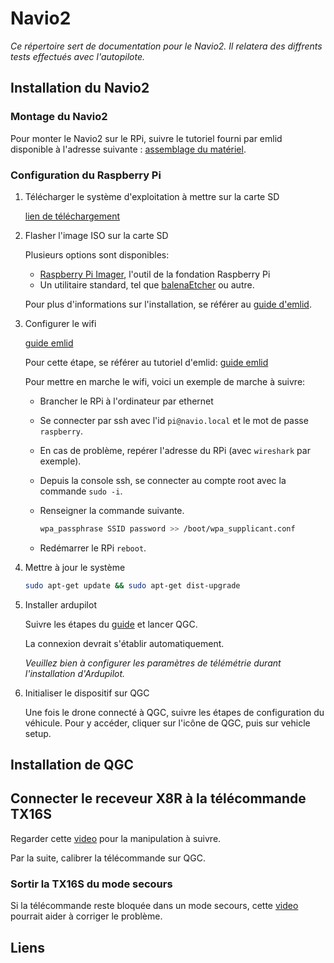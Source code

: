 # Navio2

*Ce répertoire sert de documentation pour le Navio2. Il relatera des diffrents tests effectués avec l'autopilote.*

## Installation du Navio2

### Montage du Navio2

Pour monter le Navio2 sur le RPi, suivre le tutoriel fourni par emlid disponible à l'adresse suivante : [assemblage du matériel](https://docs.emlid.com/navio2/hardware-setup).

### Configuration du Raspberry Pi

1. Télécharger le système d'exploitation à mettre sur la carte SD

    [lien de téléchargement](https://files.emlid.com/images/emlid-raspbian-20220608.img.xz)

2. Flasher l'image ISO sur la carte SD

    Plusieurs options sont disponibles:

    - [Raspberry Pi Imager](https://www.raspberrypi.com/news/raspberry-pi-imager-imaging-utility/), l'outil de la fondation Raspberry Pi
    - Un utilitaire standard, tel que [balenaEtcher](https://balenaetcher.org/) ou autre.

    Pour plus d'informations sur l'installation, se référer au [guide d'emlid](https://docs.emlid.com/navio2/configuring-raspberry-pi).

3. Configurer le wifi

    [guide emlid](https://docs.emlid.com/navio2/configuring-raspberry-pi/#configure-wi-fi-access)

    Pour cette étape, se référer au tutoriel d'emlid: [guide emlid](https://docs.emlid.com/navio2/configuring-raspberry-pi/#configure-wi-fi-access)

    Pour mettre en marche le wifi, voici un exemple de marche à suivre:

    - Brancher le RPi à l'ordinateur par ethernet
    - Se connecter par ssh avec l'id `pi@navio.local` et le mot de passe `raspberry`.
    - En cas de problème, repérer l'adresse du RPi (avec `wireshark` par exemple).
    - Depuis la console ssh, se connecter au compte root avec la commande `sudo -i`.
    - Renseigner la commande suivante.

        ```sh
        wpa_passphrase SSID password >> /boot/wpa_supplicant.conf
        ```

    - Redémarrer le RPi `reboot`.

4. Mettre à jour le système

    ```sh
    sudo apt-get update && sudo apt-get dist-upgrade
    ```

5. Installer ardupilot

    Suivre les étapes du [guide](https://docs.emlid.com/navio2/ardupilot/installation-and-running#connecting-to-the-gcs) et lancer QGC.

    La connexion devrait s'établir automatiquement.

    *Veuillez bien à configurer les paramètres de télémétrie durant l'installation d'Ardupilot.*

6. Initialiser le dispositif sur QGC

    Une fois le drone connecté à QGC, suivre les étapes de configuration du véhicule. Pour y accéder, cliquer sur l'icône de QGC, puis sur vehicle setup.

## Installation de QGC

## Connecter le receveur X8R à la télécommande TX16S

Regarder cette [video](https://www.youtube.com/watch?v=1IYg5mQdLVI) pour la manipulation à suivre.

Par la suite, calibrer la télécommande sur QGC.

### Sortir la TX16S du mode secours

Si la télécommande reste bloquée dans un mode secours, cette [video](https://youtu.be/uIkk95Mpimo) pourrait aider à corriger le problème.

## Liens
